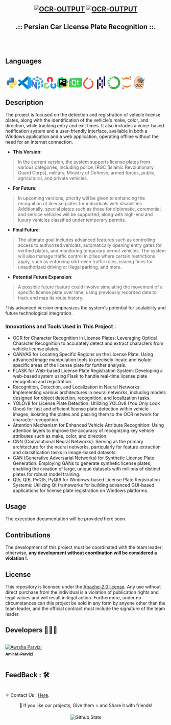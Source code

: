 <h2 align="center">
  <br>
  <a href="https://github.com/Awrsha"><img src="https://github.com/user-attachments/assets/d9a2427b-7a2c-46ce-8065-adaa29dccc35" alt="OCR-OUTPUT" height="200" width="400"></a>
  <a href="https://github.com/Awrsha"><img src="https://github.com/user-attachments/assets/079c0c74-975d-4ab2-b2f7-7bb18db8094a" alt="OCR-OUTPUT" height="200" width="400"></a>
  <br>
  <b><h4 align="center">.:: Persian Car License Plate Recognition ::.</h4></b>
  <br>
</h2>

## Languages

<code>
<img align="center" src="https://github.com/devicons/devicon/blob/v2.15.1/icons/python/python-original.svg" width="40" height="40" /><img align="center" src="https://github.com/devicons/devicon/blob/v2.15.1/icons/vscode/vscode-original.svg" width="40" height="40"/><img align="center" src="https://github.com/devicons/devicon/blob/v2.15.1/icons/numpy/numpy-original.svg" width="40" height="40"/><img align="center" src="https://github.com/devicons/devicon/blob/v2.15.1/icons/opencv/opencv-original.svg" width="40" height="40" /><img align="center" src="https://github.com/devicons/devicon/blob/v2.15.1/icons/pycharm/pycharm-original.svg" width="40" height="40"/><img align="center" src="https://github.com/devicons/devicon/blob/v2.15.1/icons/qt/qt-original.svg" width="40" height="40" /><img align="center" src="https://github.com/devicons/devicon/blob/v2.15.1/icons/pytorch/pytorch-original.svg" width="40" height="40" /><img align="center" src="https://github.com/devicons/devicon/blob/v2.15.1/icons/pandas/pandas-original.svg" width="40" height="40" /><img align="center" src="https://github.com/devicons/devicon/blob/v2.15.1/icons/anaconda/anaconda-original.svg" width="40" height="40" /><img align="center" src="https://github.com/devicons/devicon/blob/v2.15.1/icons/jupyter/jupyter-original.svg" width="40" height="40" /><img align="center" src="https://github.com/devicons/devicon/blob/v2.15.1/icons/gcc/gcc-original.svg" width="40" height="40" />
</code>

## Description

The project is focused on the detection and registration of vehicle license plates, along with the identification of the vehicle's make, color, and direction, while tracking entry and exit times. It also includes a voice-based notification system and a user-friendly interface, available in both a Windows application and a web application, operating offline without the need for an internet connection.

* **This Version**:

> In the current version, the system supports license plates from various categories, including police, IRGC (Islamic Revolutionary Guard Corps), military, Ministry of Defense, armed forces, public, agricultural, and private vehicles.

* **For Future**:
> In upcoming versions, priority will be given to enhancing the recognition of license plates for individuals with disabilities. Additionally, special plates such as those for diplomatic, ceremonial, and service vehicles will be supported, along with high-end and luxury vehicles classified under temporary permits.

* **Final Future**:
> The ultimate goal includes advanced features such as controlling access to authorized vehicles, automatically opening entry gates for verified plates, and monitoring temporary permit vehicles. The system will also manage traffic control in cities where certain restrictions apply, such as enforcing odd-even traffic rules, issuing fines for unauthorized driving or illegal parking, and more.

* **Potential Future Expansion**:
> A possible future feature could involve simulating the movement of a specific license plate over time, using previously recorded data to track and map its route history.

This advanced version emphasizes the system's potential for scalability and future technological integration.

### Innovations and Tools Used in This Project :

- OCR for Character Recognition in License Plates: Leveraging Optical Character Recognition to accurately detect and extract characters from vehicle license plates.
- CANVAS for Locating Specific Regions on the License Plate: Using advanced image manipulation tools to precisely locate and isolate specific areas of the license plate for further analysis.
- FLASK for Web-based License Plate Registration System: Developing a web-based system using Flask to handle real-time license plate recognition and registration.
- Recognition, Detection, and Localization in Neural Networks: Implementing various architectures in neural networks, including models designed for object detection, recognition, and localization tasks.
- YOLOv8 for License Plate Detection: Utilizing YOLOv8 (You Only Look Once) for fast and efficient license plate detection within vehicle images, isolating the plates and passing them to the OCR network for character recognition.
- Attention Mechanism for Enhanced Vehicle Attribute Recognition: Using attention layers to improve the accuracy of recognizing key vehicle attributes such as make, color, and direction.
- CNN (Convolutional Neural Networks): Serving as the primary architecture for the neural networks, particularly for feature extraction and classification tasks in image-based datasets.
- GAN (Generative Adversarial Networks) for Synthetic License Plate Generation: Employing GANs to generate synthetic license plates, enabling the creation of large, unique datasets with millions of distinct plates for robust model training.
- Qt5, Qt6, PyQt5, PyQt6 for Windows-based License Plate Registration Systems: Utilizing Qt frameworks for building advanced GUI-based applications for license plate registration on Windows platforms.

## Usage

The execution documentation will be provided here soon.

## Contributions

The development of this project must be coordinated with the team leader; otherwise, **any development without coordination will be considered a violation !**.

## License

This repository is licensed under the [Apache-2.0 license](LICENSE). Any use without direct purchase from the individual is a violation of publication rights and legal values and will result in legal action. Furthermore, under no circumstances can this project be sold in any form by anyone other than the team leader, and the official contract must include the signature of the team leader.

## Developers 👨🏻‍💻

<div style="display: flex; flex-wrap: nowrap; overflow-x: auto;">
  
  [<img src="https://avatars.githubusercontent.com/u/89135083?v=4" width="100" alt="Awrsha Parvizi"/><br /><sub><b>Amir M. Parvizi</b></sub>](https://github.com/Awrsha)
  
</div>


## FeedBack : 🛠  
<br /> ⚛️ Contact Us : <a href="https://sites.google.com/view/mrl-hsl">Here</a>. </ul> <p align="center">💙 If you like our projects, Give them ⭐ and Share it with friends!</p></p>

<p align="center"><img height="27" src="https://raw.githubusercontent.com/mayhemantt/mayhemantt/Update/svg/Bottom.svg" alt="Github Stats" /></p>
